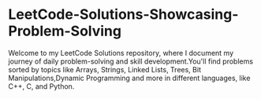 # LeetCode-Solutions-Showcasing-Problem-Solving
Welcome to my LeetCode Solutions repository, where I document my journey of daily problem-solving and skill development.You'll find problems sorted by topics like Arrays, Strings, Linked Lists, Trees, Bit Manipulations,Dynamic Programming and more  in different languages, like C++, C, and Python.
